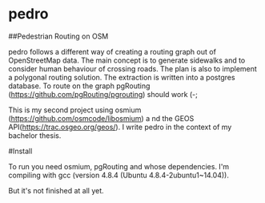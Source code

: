 # pedro
##Pedestrian Routing on OSM

pedro follows a different way of creating a routing graph out of OpenStreetMap 
data. The main concept is to generate sidewalks and to consider human behaviour
of crossing roads. The plan is also to implement a polygonal routing solution.
The extraction is written into a postgres database. To route on the graph
pgRouting (https://github.com/pgRouting/pgrouting) should work (-;

This is my second project using osmium (https://github.com/osmcode/libosmium) a
nd the GEOS API(https://trac.osgeo.org/geos/). I write pedro in the context of
my bachelor thesis.

#Install

To run you need osmium, pgRouting and whose dependencies. I'm compiling with
gcc (version 4.8.4 (Ubuntu 4.8.4-2ubuntu1~14.04)).

But it's not finished at all yet. 
